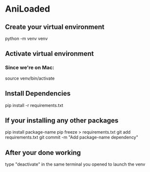 # AniLoaded

## Create your virtual environment

python -m venv venv

## Activate virtual environment

### Since we're on Mac:

source venv/bin/activate

## Install Dependencies

pip install -r requirements.txt

## If your installing any other packages

pip install package-name
pip freeze > requirements.txt
git add requirements.txt
git commit -m "Add package-name dependency"

## After your done working

type "deactivate" in the same terminal you opened to launch the venv

